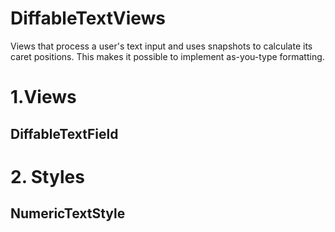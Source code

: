 # DiffableTextViews

Views that process a user's text input and uses snapshots to calculate its caret positions. This makes it possible to implement as-you-type formatting.

# 1.Views
## DiffableTextField

# 2. Styles
## NumericTextStyle
